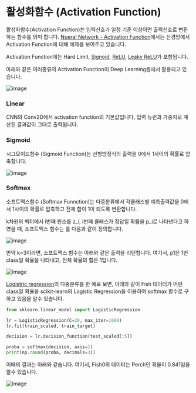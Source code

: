 # 활성화함수 (Activation Function)

활성화함수(Activation Function)는 입력신호가 일정 기준 이상이면 출력신호로 변환하는 함수를 의미 합니다. [Nueral Network - Activation Function](https://github.com/kyopark2014/ML-Algorithms/blob/main/deep-learning.md#activation-function)에서는 신경망에서 Activation Function에 대해 예제를 보여주고 있습니다. 


Activation Function에는 Hard Limit, [Signoid](https://github.com/kyopark2014/ML-Algorithms/blob/main/classification.md#sigmoid), [ReLU](https://github.com/kyopark2014/ML-Algorithms/blob/main/stochastic-gradient-descent.md#relu-rectified-linear-unit), [Leaky ReLU](https://github.com/kyopark2014/ML-Algorithms/blob/main/stochastic-gradient-descent.md#leaky-relu)가 포함됩니다. 

아래와 같은 여러종류의 Activation Function이 Deep Learning등에서 활용되고 있습니다. 

![image](https://user-images.githubusercontent.com/52392004/187075789-d80d2ec9-f16e-4fbe-90f8-16ebaca88752.png)



### Linear

CNN의 Conv2D에서 activation function의 기본값입니다. 입력 뉴런과 가중치로 계산된 결과값이 그대로 출력됩니다. 

### Sigmoid

시그모이드함수 (Sigmoid Function)는 선형방정식의 출력을 0에서 1사이의 확률로 압축합니다.

![image](https://user-images.githubusercontent.com/52392004/185773923-7ca38926-f792-46c6-b339-f8459c2fea8c.png)

### Softmax

소프트맥스함수 (Softmax Funnction)는 다중분류에서 각클래스별 예측출력값을 0에서 1사이의 확률로 압축하고 전체 합이 1이 되도록 변환합니다.

k차원의 벡터에서 i번째 원소를 z_i, i번째 클래스가 정답일 확률을 p_i로 나타낸다고 하였을 때, 소프트맥스 함수는 를 다음과 같이 정의합니다.

![image](https://user-images.githubusercontent.com/52392004/186542833-891b29e9-c112-42eb-ba1a-d3023753ccb5.png)

만약 k=3이라면, 소프트맥스 함수는 아래와 같은 출력을 리턴합니다. 여기서, p1은 1번 class일 확율을 나타내고, 전체 확율의 합은 1입니다.

![image](https://user-images.githubusercontent.com/52392004/186542970-f41721df-7539-4424-a922-1e375859e889.png)

[Logistric regression](https://github.com/kyopark2014/ML-Algorithms/blob/main/logistic-regression.md)의 다중분류를 한 예로 보면, 아래와 같이 Fish 데이터가 어떤 class일 확율을 scikit-learn의 Logistic Regression을 이용하여 softmax 함수로 구하고 있음을 알수 있습니다. 


```python
from sklearn.linear_model import LogisticRegression

lr = LogisticRegression(C=20, max_iter=1000)
lr.fit(train_scaled, train_target)

decision = lr.decision_function(test_scaled[:5])

proba = softmax(decision, axis=1)
print(np.round(proba, decimals=3))
```

이때의 결과는 아래와 같습니다. 여기서, Fish0의 데이터는 Perch인 확율이 0.841임을 알수 있습니다.

![image](https://user-images.githubusercontent.com/52392004/186540141-a25f1eaa-c287-4b30-8c58-8a63eb9cac29.png)
